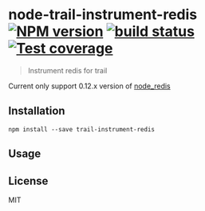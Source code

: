 # node-trail-instrument-redis [![NPM version][npm-image]][npm-url] [![build status][travis-image]][travis-url] [![Test coverage][coveralls-image]][coveralls-url]

> Instrument redis for trail

Current only support 0.12.x version of [node_redis](https://github.com/NodeRedis/node_redis)

## Installation

    npm install --save trail-instrument-redis

## Usage

## License

MIT

[npm-image]: https://img.shields.io/npm/v/trail-instrument-redis.svg?style=flat
[npm-url]: https://npmjs.org/package/trail-instrument-redis
[travis-image]: https://img.shields.io/travis/CatTail/node-trail-instrument-redis.svg?style=flat
[travis-url]: https://travis-ci.org/CatTail/node-trail-instrument-redis
[coveralls-image]: https://img.shields.io/coveralls/CatTail/node-trail-instrument-redis.svg?style=flat
[coveralls-url]: https://coveralls.io/r/CatTail/node-trail-instrument-redis?branch=master
